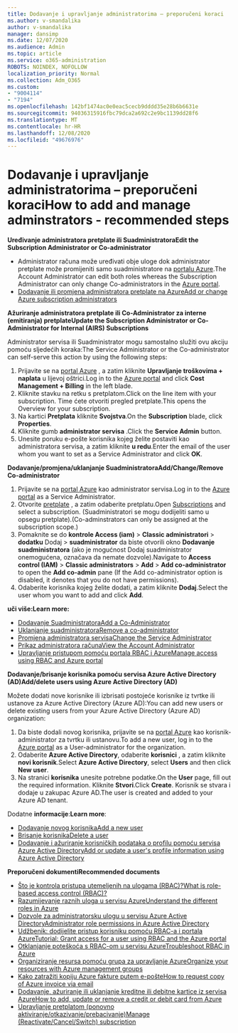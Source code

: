```yaml
---
title: Dodavanje i upravljanje administratorima – preporučeni koraci
ms.author: v-smandalika
author: v-smandalika
manager: dansimp
ms.date: 12/07/2020
ms.audience: Admin
ms.topic: article
ms.service: o365-administration
ROBOTS: NOINDEX, NOFOLLOW
localization_priority: Normal
ms.collection: Adm_O365
ms.custom:
- "9004114"
- "7194"
ms.openlocfilehash: 142bf1474ac0e0eac5cecb9dddd35e28b6b6631e
ms.sourcegitcommit: 94036315916fbc79dca2a692c2e9bc1139dd28f6
ms.translationtype: MT
ms.contentlocale: hr-HR
ms.lasthandoff: 12/08/2020
ms.locfileid: "49676976"
---
```

# <a name="how-to-add-and-manage-adminstrators---recommended-steps"></a><span data-ttu-id="8d93c-102">Dodavanje i upravljanje administratorima – preporučeni koraci</span><span class="sxs-lookup"><span data-stu-id="8d93c-102">How to add and manage adminstrators - recommended steps</span></span>

<span data-ttu-id="8d93c-103">**Uređivanje administratora pretplate ili Suadministratora**</span><span class="sxs-lookup"><span data-stu-id="8d93c-103">**Edit the Subscription Administrator or Co-administrator**</span></span>

- <span data-ttu-id="8d93c-104">Administrator računa može uređivati obje uloge dok administrator pretplate može promijeniti samo suadministratore na [portalu Azure](https://ms.portal.azure.com/#home).</span><span class="sxs-lookup"><span data-stu-id="8d93c-104">The Account Administrator can edit both roles whereas the Subscription Administrator can only change Co-administrators in the [Azure portal](https://ms.portal.azure.com/#home).</span></span>
- [<span data-ttu-id="8d93c-105">Dodavanje ili promjena administratora pretplate na Azure</span><span class="sxs-lookup"><span data-stu-id="8d93c-105">Add or change Azure subscription administrators</span></span>](https://docs.microsoft.com/azure/cost-management-billing/manage/add-change-subscription-administrator)

<span data-ttu-id="8d93c-106">**Ažuriranje administratora pretplate ili Co-Administrator za interne (emitiranja) pretplate**</span><span class="sxs-lookup"><span data-stu-id="8d93c-106">**Update the Subscription Administrator or Co-Administrator for Internal (AIRS) Subscriptions**</span></span>

<span data-ttu-id="8d93c-107">Administrator servisa ili Suadministrator mogu samostalno služiti ovu akciju pomoću sljedećih koraka:</span><span class="sxs-lookup"><span data-stu-id="8d93c-107">The Service Administrator or the Co-administrator can self-serve this action by using the following steps:</span></span>

1. <span data-ttu-id="8d93c-108">Prijavite se na [portal Azure](https://ms.portal.azure.com/#home) , a zatim kliknite **Upravljanje troškovima + naplata** u lijevoj oštrici.</span><span class="sxs-lookup"><span data-stu-id="8d93c-108">Log in to the [Azure portal](https://ms.portal.azure.com/#home) and click **Cost Management + Billing** in the left blade.</span></span>
2. <span data-ttu-id="8d93c-109">Kliknite stavku na retku s pretplatom.</span><span class="sxs-lookup"><span data-stu-id="8d93c-109">Click on the line item with your subscription.</span></span> <span data-ttu-id="8d93c-110">Time ćete otvoriti pregled pretplate.</span><span class="sxs-lookup"><span data-stu-id="8d93c-110">This opens the Overview for your subscription.</span></span>
3. <span data-ttu-id="8d93c-111">Na kartici **Pretplata** kliknite **Svojstva**.</span><span class="sxs-lookup"><span data-stu-id="8d93c-111">On the **Subscription** blade, click **Properties**.</span></span> 
4. <span data-ttu-id="8d93c-112">Kliknite gumb **administrator servisa** .</span><span class="sxs-lookup"><span data-stu-id="8d93c-112">Click the **Service Admin** button.</span></span>
5. <span data-ttu-id="8d93c-113">Unesite poruku e-pošte korisnika kojeg želite postaviti kao administratora servisa, a zatim kliknite **u redu**.</span><span class="sxs-lookup"><span data-stu-id="8d93c-113">Enter the email of the user whom you want to set as a Service Administrator and click **OK**.</span></span>

<span data-ttu-id="8d93c-114">**Dodavanje/promjena/uklanjanje Suadministratora**</span><span class="sxs-lookup"><span data-stu-id="8d93c-114">**Add/Change/Remove Co-administrator**</span></span>

1. <span data-ttu-id="8d93c-115">Prijavite se na [portal Azure](https://ms.portal.azure.com/#home) kao administrator servisa.</span><span class="sxs-lookup"><span data-stu-id="8d93c-115">Log in to the [Azure portal](https://ms.portal.azure.com/#home) as a Service Administrator.</span></span>
2. <span data-ttu-id="8d93c-116">Otvorite [pretplate](https://ms.portal.azure.com/#blade/Microsoft_Azure_Billing/SubscriptionsBlade) , a zatim odaberite pretplatu.</span><span class="sxs-lookup"><span data-stu-id="8d93c-116">Open [Subscriptions](https://ms.portal.azure.com/#blade/Microsoft_Azure_Billing/SubscriptionsBlade) and select a subscription.</span></span> <span data-ttu-id="8d93c-117">(Suadministratori se mogu dodijeliti samo u opsegu pretplate).</span><span class="sxs-lookup"><span data-stu-id="8d93c-117">(Co-adminstrators can only be assigned at the subscription scope.)</span></span>
3. <span data-ttu-id="8d93c-118">Pomaknite se do **kontrole Access (iam)**  >  **Classic administratori**  >  **dodatku** Dodaj  >  **suadministrator** da biste otvorili okno **Dodavanje suadministratora** (ako je mogućnost Dodaj suadministrator onemogućena, označava da nemate dozvole).</span><span class="sxs-lookup"><span data-stu-id="8d93c-118">Navigate to **Access control (IAM)** > **Classic administrators** > **Add** > **Add co-administrator** to open the **Add co-admin** pane (If the Add co-administrator option is disabled, it denotes that you do not have permissions).</span></span>
4. <span data-ttu-id="8d93c-119">Odaberite korisnika kojeg želite dodati, a zatim kliknite **Dodaj**.</span><span class="sxs-lookup"><span data-stu-id="8d93c-119">Select the user whom you want to add and click **Add**.</span></span>

<span data-ttu-id="8d93c-120">**uči više:**</span><span class="sxs-lookup"><span data-stu-id="8d93c-120">**Learn more:**</span></span>
- [<span data-ttu-id="8d93c-121">Dodavanje Suadministratora</span><span class="sxs-lookup"><span data-stu-id="8d93c-121">Add a Co-Administrator</span></span>](https://docs.microsoft.com/azure/role-based-access-control/classic-administrators)
- [<span data-ttu-id="8d93c-122">Uklanjanje suadministratora</span><span class="sxs-lookup"><span data-stu-id="8d93c-122">Remove a co-administrator</span></span>](https://docs.microsoft.com/azure/role-based-access-control/classic-administrators)
- [<span data-ttu-id="8d93c-123">Promjena administratora servisa</span><span class="sxs-lookup"><span data-stu-id="8d93c-123">Change the Service Administrator</span></span>](https://docs.microsoft.com/azure/role-based-access-control/classic-administrators)
- [<span data-ttu-id="8d93c-124">Prikaz administratora računa</span><span class="sxs-lookup"><span data-stu-id="8d93c-124">View the Account Administrator</span></span>](https://docs.microsoft.com/azure/role-based-access-control/classic-administrators)
- [<span data-ttu-id="8d93c-125">Upravljanje pristupom pomoću portala RBAC i Azure</span><span class="sxs-lookup"><span data-stu-id="8d93c-125">Manage access using RBAC and Azure portal</span></span>](https://docs.microsoft.com/azure/role-based-access-control/role-assignments-portal)

<span data-ttu-id="8d93c-126">**Dodavanje/brisanje korisnika pomoću servisa Azure Active Directory (AD)**</span><span class="sxs-lookup"><span data-stu-id="8d93c-126">**Add/delete users using Azure Active Directory (AD)**</span></span>

<span data-ttu-id="8d93c-127">Možete dodati nove korisnike ili izbrisati postojeće korisnike iz tvrtke ili ustanove za Azure Active Directory (Azure AD):</span><span class="sxs-lookup"><span data-stu-id="8d93c-127">You can add new users or delete existing users from your Azure Active Directory (Azure AD) organization:</span></span>

1. <span data-ttu-id="8d93c-128">Da biste dodali novog korisnika, prijavite se na [portal Azure](https://ms.portal.azure.com/#home) kao korisnik-administrator za tvrtku ili ustanovu.</span><span class="sxs-lookup"><span data-stu-id="8d93c-128">To add a new user, log in to the [Azure portal](https://ms.portal.azure.com/#home) as a User-administrator for the organization.</span></span>
2. <span data-ttu-id="8d93c-129">Odaberite **Azure Active Directory**, odaberite **korisnici** , a zatim kliknite **novi korisnik**.</span><span class="sxs-lookup"><span data-stu-id="8d93c-129">Select **Azure Active Directory**, select **Users** and then click **New user**.</span></span>
3. <span data-ttu-id="8d93c-130">Na stranici **korisnika** unesite potrebne podatke.</span><span class="sxs-lookup"><span data-stu-id="8d93c-130">On the **User** page, fill out the required information.</span></span> <span data-ttu-id="8d93c-131">Kliknite **Stvori**.</span><span class="sxs-lookup"><span data-stu-id="8d93c-131">Click **Create**.</span></span> <span data-ttu-id="8d93c-132">Korisnik se stvara i dodaje u zakupac Azure AD.</span><span class="sxs-lookup"><span data-stu-id="8d93c-132">The user is created and added to your Azure AD tenant.</span></span>

<span data-ttu-id="8d93c-133">Dodatne **informacije**:</span><span class="sxs-lookup"><span data-stu-id="8d93c-133">**Learn more**:</span></span>

- [<span data-ttu-id="8d93c-134">Dodavanje novog korisnika</span><span class="sxs-lookup"><span data-stu-id="8d93c-134">Add a new user</span></span>](https://docs.microsoft.com/azure/active-directory/fundamentals/add-users-azure-active-directory)
- [<span data-ttu-id="8d93c-135">Brisanje korisnika</span><span class="sxs-lookup"><span data-stu-id="8d93c-135">Delete a user</span></span>](https://docs.microsoft.com/azure/active-directory/fundamentals/add-users-azure-active-directory)
- [<span data-ttu-id="8d93c-136">Dodavanje i ažuriranje korisničkih podataka o profilu pomoću servisa Azure Active Directory</span><span class="sxs-lookup"><span data-stu-id="8d93c-136">Add or update a user's profile information using Azure Active Directory</span></span>](https://docs.microsoft.com/azure/active-directory/fundamentals/active-directory-users-profile-azure-portal)

<span data-ttu-id="8d93c-137">**Preporučeni dokumenti**</span><span class="sxs-lookup"><span data-stu-id="8d93c-137">**Recommended documents**</span></span>

- [<span data-ttu-id="8d93c-138">Što je kontrola pristupa utemeljenih na ulogama (RBAC)?</span><span class="sxs-lookup"><span data-stu-id="8d93c-138">What is role-based access control (RBAC)?</span></span>](https://docs.microsoft.com/azure/role-based-access-control/overview)
- [<span data-ttu-id="8d93c-139">Razumijevanje raznih uloga u servisu Azure</span><span class="sxs-lookup"><span data-stu-id="8d93c-139">Understand the different roles in Azure</span></span>](https://docs.microsoft.com/azure/role-based-access-control/rbac-and-directory-admin-roles)
- [<span data-ttu-id="8d93c-140">Dozvole za administratorsku ulogu u servisu Azure Active Directory</span><span class="sxs-lookup"><span data-stu-id="8d93c-140">Administrator role permissions in Azure Active Directory</span></span>](https://docs.microsoft.com/azure/active-directory/roles/permissions-reference)
- [<span data-ttu-id="8d93c-141">Udžbenik: dodijelite pristup korisniku pomoću RBAC-a i portala Azure</span><span class="sxs-lookup"><span data-stu-id="8d93c-141">Tutorial: Grant access for a user using RBAC and the Azure portal</span></span>](https://docs.microsoft.com/azure/role-based-access-control/quickstart-assign-role-user-portal)
- [<span data-ttu-id="8d93c-142">Otklanjanje poteškoća s RBAC-om u servisu Azure</span><span class="sxs-lookup"><span data-stu-id="8d93c-142">Troubleshoot RBAC in Azure</span></span>](https://docs.microsoft.com/azure/role-based-access-control/troubleshooting)
- [<span data-ttu-id="8d93c-143">Organiziranje resursa pomoću grupa za upravljanje Azure</span><span class="sxs-lookup"><span data-stu-id="8d93c-143">Organize your resources with Azure management groups</span></span>](https://docs.microsoft.com/azure/governance/management-groups/overview)
- [<span data-ttu-id="8d93c-144">Kako zatražiti kopiju Azure fakture putem e-pošte</span><span class="sxs-lookup"><span data-stu-id="8d93c-144">How to request copy of Azure invoice via email</span></span>](https://azure.microsoft.com/en-us/blog/azure-email-invoices/)
- [<span data-ttu-id="8d93c-145">Dodavanje, ažuriranje ili uklanjanje kreditne ili debitne kartice iz servisa Azure</span><span class="sxs-lookup"><span data-stu-id="8d93c-145">How to add, update or remove a credit or debit card from Azure</span></span>](https://docs.microsoft.com/azure/cost-management-billing/manage/change-credit-card)
- [<span data-ttu-id="8d93c-146">Upravljanje pretplatom (ponovno aktiviranje/otkazivanje/prebacivanje)</span><span class="sxs-lookup"><span data-stu-id="8d93c-146">Manage (Reactivate/Cancel/Switch) subscription</span></span>](https://docs.microsoft.com/azure/cost-management-billing/manage/subscription-disabled)



